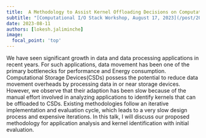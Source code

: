 ```yaml
---
title:  A Methodology to Assist Kernel Offloading Decisions on Computational Storage
subtitle: "[Computational I/O Stack Workshop, August 17, 2023](/post/20230718-aug17/)"
date: 2023-08-11
authors: [lokesh.jaliminche]
image:
  focal_point: 'top'
---
```


We have seen significant growth in data and data processing applications in recent years. For such applications, data movement has been one of the primary bottlenecks for performance and Energy consumption. Computational Storage Devices(CSDs) possess the potential to reduce data movement overheads by processing data in or near storage devices. However, we observe that their adaption has been slow because of the manual effort involved in analyzing applications to identify kernels that can be offloaded to CSDs. Existing methodologies follow an iterative implementation and evaluation cycle, which leads to a very slow design process and expensive iterations. In this talk, I will discuss our proposed methodology for application analysis and kernel identification with initial evaluation. 
